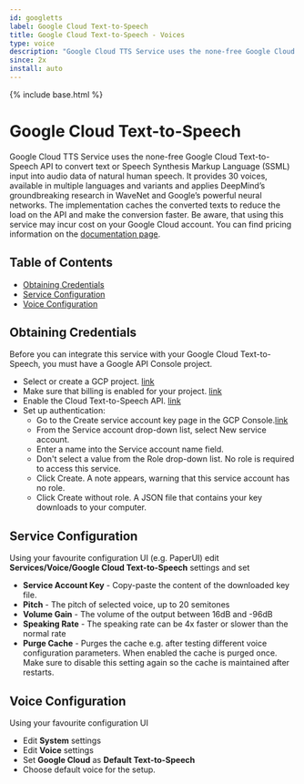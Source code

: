 ```yaml
---
id: googletts
label: Google Cloud Text-to-Speech
title: Google Cloud Text-to-Speech - Voices
type: voice
description: "Google Cloud TTS Service uses the none-free Google Cloud Text-to-Speech API to convert text or Speech Synthesis Markup Language"
since: 2x
install: auto
---
```


<!-- Attention authors: Do not edit directly. Please add your changes to the appropriate source repository -->

{% include base.html %}

# Google Cloud Text-to-Speech

Google Cloud TTS Service uses the none-free Google Cloud Text-to-Speech API to convert text or Speech Synthesis Markup Language 
(SSML) input into audio data of natural human speech. 
It provides 30 voices, available in multiple languages and variants and applies DeepMind’s groundbreaking research in 
WaveNet and Google’s powerful neural networks. 
The implementation caches the converted texts to reduce the load on the API and make the conversion faster.
Be aware, that using this service may incur cost on your Google Cloud account.
You can find pricing information on the [documentation page](https://cloud.google.com/text-to-speech/#pricing-summary).

## Table of Contents

<!-- MarkdownTOC -->

- [Obtaining Credentials](#obtaining-credentials)
- [Service Configuration](#service-configuration)
- [Voice Configuration](#voice-configuration)

<!-- /MarkdownTOC -->

## Obtaining Credentials

Before you can integrate this service with your Google Cloud Text-to-Speech, you must have a Google API Console project.

* Select or create a GCP project. [link](https://console.cloud.google.com/cloud-resource-manager)
* Make sure that billing is enabled for your project. [link](https://cloud.google.com/billing/docs/how-to/modify-project)
* Enable the Cloud Text-to-Speech API. [link](https://console.cloud.google.com/apis/dashboard)
* Set up authentication:
  * Go to the Create service account key page in the GCP Console.[link](https://console.cloud.google.com/apis/credentials/serviceaccountkey)
  * From the Service account drop-down list, select New service account.
  * Enter a name into the Service account name field.
  * Don't select a value from the Role drop-down list. No role is required to access this service.
  * Click Create. A note appears, warning that this service account has no role.
  * Click Create without role. A JSON file that contains your key downloads to your computer.

## Service Configuration

Using your favourite configuration UI (e.g. PaperUI) edit **Services/Voice/Google Cloud Text-to-Speech** settings and set 

* **Service Account Key** - Copy-paste the content of the downloaded key file.
* **Pitch** - The pitch of selected voice, up to 20 semitones
* **Volume Gain** - The volume of the output between 16dB and -96dB
* **Speaking Rate** - The speaking rate can be 4x faster or slower than the normal rate 
* **Purge Cache** - Purges the cache e.g. after testing different voice configuration parameters. When enabled the cache is purged once. Make sure to disable this setting again so the cache is maintained after restarts.

## Voice Configuration

Using your favourite configuration UI

* Edit **System** settings
* Edit **Voice** settings
* Set **Google Cloud** as **Default Text-to-Speech**
* Choose default voice for the setup.
